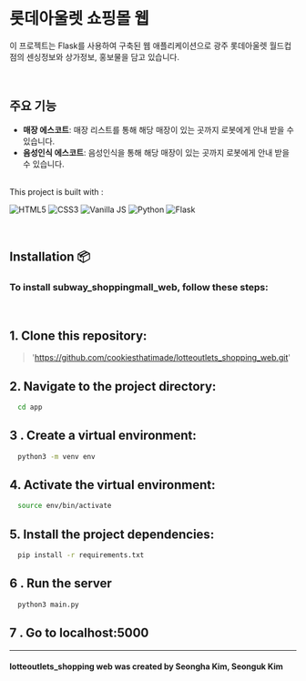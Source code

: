 # 롯데아울렛 쇼핑몰 웹

이 프로젝트는 Flask를 사용하여 구축된 웹 애플리케이션으로 광주 롯데아울렛 월드컵점의 센싱정보와 상가정보, 홍보물을 담고 있습니다.

</br>

## 주요 기능

- **매장 에스코트**: 매장 리스트를 통해 해당 매장이 있는 곳까지 로봇에게 안내 받을 수 있습니다.
- **음성인식 에스코트**: 음성인식을 통해 해당 매장이 있는 곳까지 로봇에게 안내 받을 수 있습니다.

</br>
This project is built with :

![HTML5](https://www.w3.org/html/logo/downloads/HTML5_Logo_64.png)  ![CSS3](https://upload.wikimedia.org/wikipedia/commons/thumb/d/d5/CSS3_logo_and_wordmark.svg/48px-CSS3_logo_and_wordmark.svg.png)  ![Vanilla JS](https://upload.wikimedia.org/wikipedia/commons/thumb/9/99/Unofficial_JavaScript_logo_2.svg/64px-Unofficial_JavaScript_logo_2.svg.png)  ![Python](https://www.quintagroup.com/++theme++quintagroup-theme/images/logo_python_section.png)  ![Flask](https://www.quintagroup.com/services/service-images/flask.png)

</br>

## Installation 📦
### To install subway_shoppingmall_web, follow these steps:
</br>

## 1. Clone this repository:
>'https://github.com/cookiesthatimade/lotteoutlets_shopping_web.git'
## 2. Navigate to the project directory:


```bash
  cd app
```
## 3 . Create a virtual environment:
```bash
  python3 -m venv env
```
## 4. Activate the virtual environment:
```bash
  source env/bin/activate
```
## 5. Install the project dependencies:
```bash
  pip install -r requirements.txt
```
## 6 . Run the server
```bash
  python3 main.py
```
## 7 . Go to localhost:5000
---


#### lotteoutlets_shopping web was created by Seongha Kim, Seonguk Kim
